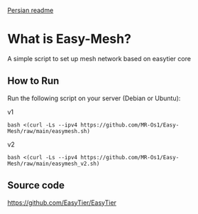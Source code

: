 [Persian readme](https://github.com/MR-Os1/Easy-Mesh/blob/main/README_FA.md)

# What is Easy-Mesh?
A simple script to set up mesh network based on easytier core

## How to Run

Run the following script on your server (Debian or Ubuntu):

v1
```
bash <(curl -Ls --ipv4 https://github.com/MR-Os1/Easy-Mesh/raw/main/easymesh.sh)
```

v2
```
bash <(curl -Ls --ipv4 https://github.com/MR-Os1/Easy-Mesh/raw/main/easymesh_v2.sh)
```

## Source code
https://github.com/EasyTier/EasyTier
